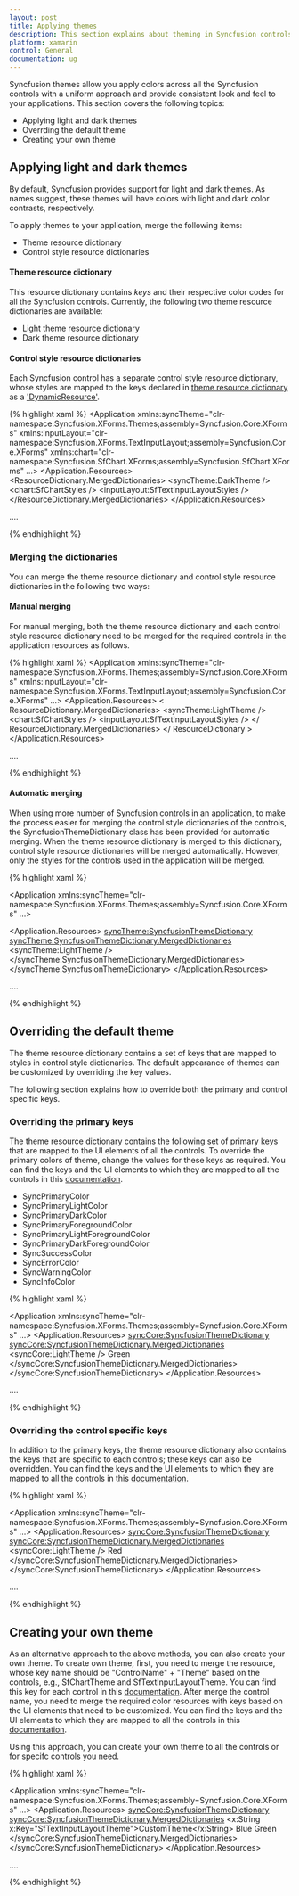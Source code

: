 ```yaml
---
layout: post
title: Applying themes
description: This section explains about theming in Syncfusion controls and how to override the key values for further customization
platform: xamarin
control: General
documentation: ug
---
```


Syncfusion themes allow you apply colors across all the Syncfusion controls with a uniform approach and provide consistent look and feel to your applications. This section covers the following topics:

* Applying light and dark themes
* Overrding the default theme
* Creating your own theme

## Applying light and dark themes

By default, Syncfusion provides support for light and dark themes. As names suggest, these themes will have colors with light and dark color contrasts, respectively.

To apply themes to your application, merge the following items:

* Theme resource dictionary
* Control style resource dictionaries

#### Theme resource dictionary

This resource dictionary contains *keys* and their respective color codes for all the Syncfusion controls. Currently, the following two theme resource dictionaries are available:

* Light theme resource dictionary
* Dark theme resource dictionary

#### Control style resource dictionaries

Each Syncfusion control has a separate control style resource dictionary, whose styles are mapped to the keys declared in [theme resource dictionary](https://help.syncfusion.com/xamarin/themes/themes#theme-resource-dictionary) as a ['DynamicResource'](https://docs.microsoft.com/en-us/xamarin/xamarin-forms/user-interface/styles/xaml/dynamic).

{% highlight xaml %}
<Application xmlns:syncTheme="clr-namespace:Syncfusion.XForms.Themes;assembly=Syncfusion.Core.XForms"
xmlns:inputLayout="clr-namespace:Syncfusion.XForms.TextInputLayout;assembly=Syncfusion.Core.XForms"
xmlns:chart="clr-namespace:Syncfusion.SfChart.XForms;assembly=Syncfusion.SfChart.XForms" 
...>
<Application.Resources>
        <ResourceDictionary>
            <ResourceDictionary.MergedDictionaries>
                <!-- Theme resource dictionary -->
                <syncTheme:DarkTheme />
                <!-- Control style resource dictionaries -->
                <chart:SfChartStyles />
                <inputLayout:SfTextInputLayoutStyles />
            </ResourceDictionary.MergedDictionaries>
        </ResourceDictionary>
</Application.Resources>

....

</Application>

{% endhighlight %}

### Merging the dictionaries

You can merge the theme resource dictionary and control style resource dictionaries in the following two ways:

#### Manual merging

For manual merging, both the theme resource dictionary and each control style resource dictionary need to be merged for the required controls in the application resources as follows.

{% highlight xaml %}
<Application xmlns:syncTheme="clr-namespace:Syncfusion.XForms.Themes;assembly=Syncfusion.Core.XForms"
xmlns:inputLayout="clr-namespace:Syncfusion.XForms.TextInputLayout;assembly=Syncfusion.Core.XForms"
             ...>
<Application.Resources>
        <ResourceDictionary>
            < ResourceDictionary.MergedDictionaries>
                <!-- Theme resource dictionary -->
                <syncTheme:LightTheme />
                <!-- Control style resource dictionaries -->
                <chart:SfChartStyles />
                <inputLayout:SfTextInputLayoutStyles />
            </ ResourceDictionary.MergedDictionaries>
        </ ResourceDictionary >
</Application.Resources>

....

</Application>

{% endhighlight %}

#### Automatic merging

When using more number of Syncfusion controls in an application, to make the process easier for merging the control style dictionaries of the controls, the SyncfusionThemeDictionary class has been provided for automatic merging. When the theme resource dictionary is merged to this dictionary, control style resource dictionaries will be merged automatically. However, only the styles for the controls used in the application will be merged.

{% highlight xaml %}

<Application xmlns:syncTheme="clr-namespace:Syncfusion.XForms.Themes;assembly=Syncfusion.Core.XForms"
             ...>

<Application.Resources>
    <syncTheme:SyncfusionThemeDictionary>
        <syncTheme:SyncfusionThemeDictionary.MergedDictionaries>
            <!-- Theme resource dictionary -->
            <syncTheme:LightTheme />
        </syncTheme:SyncfusionThemeDictionary.MergedDictionaries>
    </syncTheme:SyncfusionThemeDictionary>
</Application.Resources>

....

</Application>

{% endhighlight %}

## Overriding the default theme

The theme resource dictionary contains a set of keys that are mapped to styles in control style dictionaries. The default appearance of themes can be customized by overriding the key values.

The following section explains how to override both the primary and control specific keys.

### Overriding the primary keys

The theme resource dictionary contains the following set of primary keys that are mapped to the UI elements of all the controls. To override the primary colors of theme, change the values for these keys as required. You can find the keys and the UI elements to which they are mapped to all the controls in this [documentation](https://help.syncfusion.com/xamarin/themes/keys).

* SyncPrimaryColor
* SyncPrimaryLightColor
* SyncPrimaryDarkColor
* SyncPrimaryForegroundColor
* SyncPrimaryLightForegroundColor
* SyncPrimaryDarkForegroundColor
* SyncSuccessColor
* SyncErrorColor
* SyncWarningColor
* SyncInfoColor

{% highlight xaml %}

<Application xmlns:syncTheme="clr-namespace:Syncfusion.XForms.Themes;assembly=Syncfusion.Core.XForms"
             ...>
<Application.Resources>
    <syncCore:SyncfusionThemeDictionary>
        <syncCore:SyncfusionThemeDictionary.MergedDictionaries>
            <syncCore:LightTheme />
            <ResourceDictionary>
                <Color x:Key="SyncPrimaryColor">Green</Color>
            </ResourceDictionary>
        </syncCore:SyncfusionThemeDictionary.MergedDictionaries>
    </syncCore:SyncfusionThemeDictionary>
</Application.Resources>

....

</Application>

{% endhighlight %}

### Overriding the control specific keys

In addition to the primary keys, the theme resource dictionary also contains the keys that are specific to each controls; these keys can also be overridden. You can find the keys and the UI elements to which they are mapped to all the controls in this [documentation](https://help.syncfusion.com/xamarin/themes/keys).

{% highlight xaml %}

<Application xmlns:syncTheme="clr-namespace:Syncfusion.XForms.Themes;assembly=Syncfusion.Core.XForms"
             ...>
<Application.Resources>
    <syncCore:SyncfusionThemeDictionary>
        <syncCore:SyncfusionThemeDictionary.MergedDictionaries>
            <syncCore:LightTheme />
            <ResourceDictionary>
                <Color x:Key="SfTextInputLayoutHintColor">Red</Color>
            </ResourceDictionary>
        </syncCore:SyncfusionThemeDictionary.MergedDictionaries>
    </syncCore:SyncfusionThemeDictionary>
</Application.Resources>

....

</Application>

{% endhighlight %}

## Creating your own theme

As an alternative approach to the above methods, you can also create your own theme. To create own theme, first, you need to merge the resource, whose key name should be "ControlName" + "Theme" based on the controls, e.g., SfChartTheme and SfTextInputLayoutTheme. You can find this key for each control in this [documentation](https://help.syncfusion.com/xamarin/themes/keys). After merge the control name, you need to merge the required color resources with keys based on the UI elements that need to be customized. You can find the keys and the UI elements to which they are mapped to all the controls in this [documentation](https://help.syncfusion.com/xamarin/themes/keys).

Using this approach, you can create your own theme to all the controls or for specifc controls you need. 

{% highlight xaml %}

<Application xmlns:syncTheme="clr-namespace:Syncfusion.XForms.Themes;assembly=Syncfusion.Core.XForms"
             ...>
<Application.Resources>
    <syncCore:SyncfusionThemeDictionary>
        <syncCore:SyncfusionThemeDictionary.MergedDictionaries>
            <ResourceDictionary>
                <x:String x:Key="SfTextInputLayoutTheme">CustomTheme</x:String> 
                <Color x:Key="SfTextInputLayoutCounterLabelColor">Blue</Color> 
                <Color x:Key="SfTextInputLayoutCounterLabelDisabledColor">Green</Color>
            </ResourceDictionary>
        </syncCore:SyncfusionThemeDictionary.MergedDictionaries>
    </syncCore:SyncfusionThemeDictionary>
</Application.Resources>

....

</Application>

{% endhighlight %}

 

